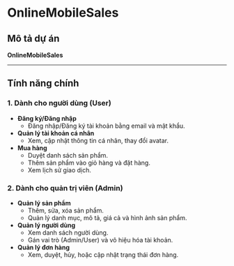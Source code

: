 # OnlineMobileSales

## Mô tả dự án
**OnlineMobileSales** 

---

## Tính năng chính
### 1. **Dành cho người dùng (User)**  
- **Đăng ký/Đăng nhập**  
  - Đăng nhập/Đăng ký tài khoản bằng email và mật khẩu.  
- **Quản lý tài khoản cá nhân**  
  - Xem, cập nhật thông tin cá nhân, thay đổi avatar.  
- **Mua hàng**  
  - Duyệt danh sách sản phẩm.  
  - Thêm sản phẩm vào giỏ hàng và đặt hàng.  
  - Xem lịch sử giao dịch.  

### 2. **Dành cho quản trị viên (Admin)**  
- **Quản lý sản phẩm**  
  - Thêm, sửa, xóa sản phẩm.  
  - Quản lý danh mục, mô tả, giá cả và hình ảnh sản phẩm.  
- **Quản lý người dùng**  
  - Xem danh sách người dùng.  
  - Gán vai trò (Admin/User) và vô hiệu hóa tài khoản.  
- **Quản lý đơn hàng**  
  - Xem, duyệt, hủy, hoặc cập nhật trạng thái đơn hàng.  

